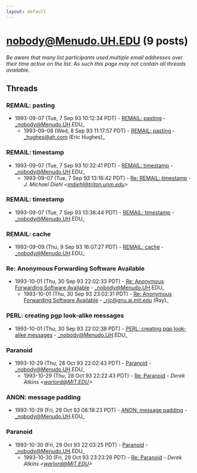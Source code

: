 ```yaml
---
layout: default
---
```


# nobody@Menudo.UH.EDU (9 posts)

_Be aware that many list participants used multiple email addresses over their time active on the list. As such this page may not contain all threads available._

## Threads

### REMAIL: pasting
+ 1993-09-07 (Tue, 7 Sep 93 10:12:34 PDT) - [REMAIL: pasting](/archive/1993/09/513c48752a455aa75f743c7d0fbdcb13e0c436d0e1adfe365111f76aa1786ce9) - _nobody@Menudo.UH.EDU_
  + 1993-09-08 (Wed, 8 Sep 93 11:17:57 PDT) - [REMAIL: pasting](/archive/1993/09/41c702c29446228fc0d70e239ffedd45884c01147f2205d0c4a1a9c9e9dbf14c) - _hughes@ah.com (Eric Hughes)_

### REMAIL: timestamp
+ 1993-09-07 (Tue, 7 Sep 93 10:32:41 PDT) - [REMAIL: timestamp](/archive/1993/09/381d3ad201fb2efcd7ae7c41dbe56209cfce0652ce0430348452f8c47c6d05e9) - _nobody@Menudo.UH.EDU_
  + 1993-09-07 (Tue, 7 Sep 93 13:16:42 PDT) - [Re: REMAIL: timestamp](/archive/1993/09/eb6d57b19a85fc170db925846bb4def0fcbea9bf7b3c772556a588d00461a232) - _J. Michael Diehl \<mdiehl@triton.unm.edu\>_

### REMAIL: timestamp
+ 1993-09-07 (Tue, 7 Sep 93 13:36:44 PDT) - [REMAIL: timestamp](/archive/1993/09/b0c21d7f1d2ae768d9dc094a6be6eb4c7d0a620b427f73de155fd070d999f3a5) - _nobody@Menudo.UH.EDU_

### REMAIL: cache
+ 1993-09-09 (Thu, 9 Sep 93 16:07:27 PDT) - [REMAIL: cache](/archive/1993/09/bfeb0f57756841625cc467f945bf7923fcea572403dac864713ec525d1b8fb4e) - _nobody@Menudo.UH.EDU_

### Re: Anonymous Forwarding Software Available
+ 1993-10-01 (Thu, 30 Sep 93 22:02:33 PDT) - [Re: Anonymous Forwarding Software Available](/archive/1993/10/53b395a8e08a26636e393c3c5be66fb381532d8b8c39ae4666c3aa9905933025) - _nobody@Menudo.UH.EDU_
  + 1993-10-01 (Thu, 30 Sep 93 23:02:31 PDT) - [Re: Anonymous Forwarding Software Available](/archive/1993/10/5394223a5f2af24b716010e3e32ef166e750af18974c86966e9c0d998f2ba4d5) - _rjc@gnu.ai.mit.edu (Ray)_

### PERL: creating pgp look-alike messages
+ 1993-10-01 (Thu, 30 Sep 93 22:02:38 PDT) - [PERL: creating pgp look-alike messages](/archive/1993/10/0d8e08d442318ffff86fd4997ea3152e9d4eba6f15346c1c24c7d8a03b5047fe) - _nobody@Menudo.UH.EDU_

### Paranoid
+ 1993-10-29 (Thu, 28 Oct 93 22:02:43 PDT) - [Paranoid](/archive/1993/10/b89a702a31b0126f6114de4aa3a3652e8740400b9a4340b2564617f3e11271b6) - _nobody@Menudo.UH.EDU_
  + 1993-10-29 (Thu, 28 Oct 93 22:22:43 PDT) - [Re: Paranoid](/archive/1993/10/47355877ed45c921eaf40dc7e29a54e878a3c01dee472fd37c62121f77f4ff4c) - _Derek Atkins \<warlord@MIT.EDU\>_

### ANON: message padding
+ 1993-10-29 (Fri, 29 Oct 93 08:18:23 PDT) - [ANON: message padding](/archive/1993/10/b3906c4c773613577de7096a0452ee72e933f952bc6289fa7cf0b9bf601fcdea) - _nobody@Menudo.UH.EDU_

### Paranoid
+ 1993-10-30 (Fri, 29 Oct 93 22:03:25 PDT) - [Paranoid](/archive/1993/10/a90a8f61e36cfa0ef22d22f3402392bcbc74ca711b519ca9c2ac75cf566e394a) - _nobody@Menudo.UH.EDU_
  + 1993-10-30 (Fri, 29 Oct 93 23:23:26 PDT) - [Re: Paranoid](/archive/1993/10/de22443adfc467bf41ac735ac5623cf31d0cd265bbad113be26a6190fbd93a86) - _Derek Atkins \<warlord@MIT.EDU\>_

